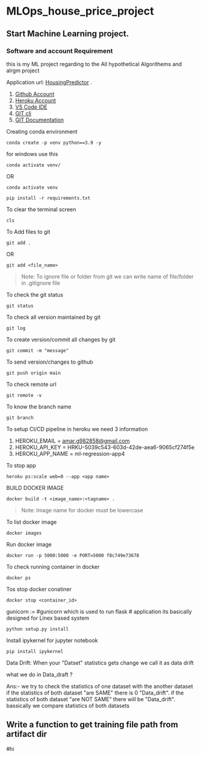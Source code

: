 # MLOps_house_price_project

## Start Machine Learning project.

### Software and account Requirement

this is my ML project regarding to the All hypothetical Algorithems and alrgm project


Application url:
[HousingPredictor](https://ml-regression-app.herokuapp.com/)
.

1. [Github Account](https://github.com)
2. [Heroku Account](https://dashboard.heroku.com/login)
3. [VS Code IDE](https://code.visualstudio.com/download)
4. [GIT cli](https://git-scm.com/downloads)
5. [GIT Documentation](https://git-scm.com/docs/gittutorial)


Creating conda environment
```
conda create -p venv python==3.9 -y
```

for windows use this 
```
conda activate venv/
```
OR 
```
conda activate venv
```

```
pip install -r requirements.txt
```

To clear the terminal screen 
```
cls
```

To Add files to git
```
git add .
```

OR
```
git add <file_name>
```

> Note: To ignore file or folder from git we can write name of file/folder in .gitignore file

To check the git status 
```
git status
```
To check all version maintained by git
```
git log
```

To create version/commit all changes by git
```
git commit -m "message"
```

To send version/changes to github
```
git push origin main
```

To check remote url 
```
git remote -v
```

To know the branch name 
```
git branch
```

To setup CI/CD pipeline in heroku we need 3 information

1. HEROKU_EMAIL = amar.g982858@gmail.com
2. HEROKU_API_KEY = HRKU-5039c543-603d-42de-aea6-9065cf274f5e
3. HEROKU_APP_NAME = ml-regression-app4

To stop app

```
heroku ps:scale web=0 --app <app name>
```

BUILD DOCKER IMAGE
```
docker build -t <image_name>:<tagname> .
```
> Note: Image name for docker must be lowercase


To list docker image
```
docker images
```

Run docker image
```
docker run -p 5000:5000 -e PORT=5000 f8c749e73678
```

To check running container in docker
```
docker ps
```

Tos stop docker conatiner
```
docker stop <container_id>
```

gunicorn :=  #gunicorn which is used to run  flask 
          # application its basically designed for Linex based system 

```
python setup.py install
```


Install ipykernel for jupyter notebook

```
pip install ipykernel
```


Data Drift:
When your "Datset" statistics gets change we call it as data drift

what we do in Data_draft ?

Ans:-
we try to check the statistics of one dataset with the another dataset if the
statistics of both dataset "are SAME" there is 0 "Data_drift".
if the statistics of both dataset "are NOT SAME" there will be "Data_drift".
bassically we  compare statistics of both datasets





## Write a function to get training file path from artifact dir
#hi